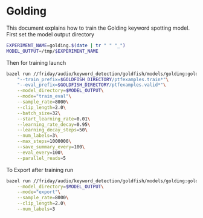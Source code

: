 
# Golding

This document explains how to train the Golding keyword spotting model. First set the
model output directory

```bash
EXPERIMENT_NAME=golding.$(date | tr " " "_")
MODEL_OUTPUT=/tmp/$EXPERIMENT_NAME
```

Then for training launch

```bash
bazel run //friday/audio/keyword_detection/goldfish/models/golding:golding --\
    "--train_prefix=$GOLDFISH_DIRECTORY/ptfexamples.train*"\
    "--eval_prefix=$GOLDFISH_DIRECTORY/ptfexamples.valid*"\
    --model_directory=$MODEL_OUTPUT\
    --mode="train_eval"\
    --sample_rate=8000\
    --clip_length=2.0\
    --batch_size=32\
    --start_learning_rate=0.01\
    --learning_rate_decay=0.95\
    --learning_decay_steps=50\
    --num_labels=3\
    --max_steps=1000000\
    --save_summary_every=100\
    --eval_every=100\
    --parallel_reads=5
```

To Export after training run
```bash
bazel run //friday/audio/keyword_detection/goldfish/models/golding:golding --\
    --model_directory=$MODEL_OUTPUT\
    --mode="export"\
    --sample_rate=8000\
    --clip_length=2.0\
    --num_labels=3
    
```
